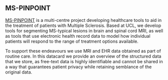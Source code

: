 ## MS-PINPOINT

[MS-PINPOINT](https://www.ms-pinpoint.com/) is a multi-centre project developing healthcare tools to aid in the treatment of patients with Multiple Sclerosis. Based at UCL, we develop tools for segmenting MS-typical lesions in brain and spinal cord MRI, as well as tools that use electronic health record data to model how individual patients will respond to the range of treatment options available.

To support these endeavours we use MRI and EHR data obtained as part of routine care. In this datacard we provide an overview of the structured data that we store, as free-text data is highly identifiable and cannot be shared in a way that guarantees patient privacy while retaining semblance of the original data.
